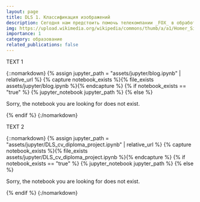 ```yaml
---
layout: page
title: DLS 1. Классификация изображений
description: Сегодня нам предстоить помочь телекомпании _FOX_ в обработке их контента. Как известно, сериал «Симпсоны» идет на телеэкранах более 25 лет, и за это время скопилось очень много видеоматериала. Персоонажи менялись вместе с изменяющимися графическими технологиями, и Гомер Симпсон-2023 не очень похож на Гомера Симпсона-1989. В этом задании нам необходимо классифицировать персонажей, проживающих в Спрингфилде.
img: https://upload.wikimedia.org/wikipedia/commons/thumb/a/a1/Homer_Simpson_graff.jpg/640px-Homer_Simpson_graff.jpg
importance: 1
category: образование
related_publications: false
---
```


TEXT 1

{::nomarkdown}
{% assign jupyter_path = "assets/jupyter/blog.ipynb" | relative_url %}
{% capture notebook_exists %}{% file_exists assets/jupyter/blog.ipynb %}{% endcapture %}
{% if notebook_exists == "true" %}
{% jupyter_notebook jupyter_path %}
{% else %}

<p>Sorry, the notebook you are looking for does not exist.</p>
{% endif %}
{:/nomarkdown}

TEXT 2

{::nomarkdown}
{% assign jupyter_path = "assets/jupyter/DLS_cv_diploma_project.ipynb" | relative_url %}
{% capture notebook_exists %}{% file_exists assets/jupyter/DLS_cv_diploma_project.ipynb %}{% endcapture %}
{% if notebook_exists == "true" %}
{% jupyter_notebook jupyter_path %}
{% else %}

<p>Sorry, the notebook you are looking for does not exist.</p>
{% endif %}
{:/nomarkdown}
